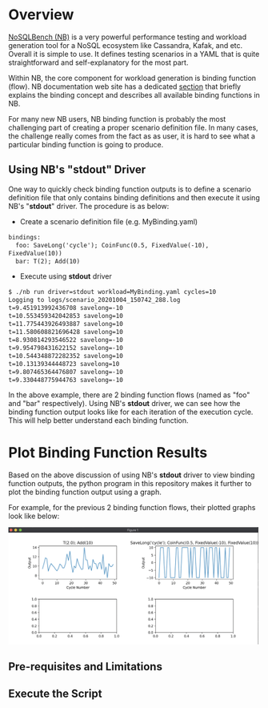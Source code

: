 # Overview

[NoSQLBench (NB)](https://github.com/nosqlbench/nosqlbench) is a very powerful performance testing and workload generation tool for a NoSQL ecosystem like Cassandra, Kafak, and etc. Overall it is simple to use. It defines testing scenarios in a YAML that is quite straightforward and self-explanatory for the most part. 

Within NB, the core component for workload generation is binding function (flow). NB documentation web site has a dedicated [section](http://docs.nosqlbench.io/#/docs/bindings) that briefly explains the binding concept and describes all available binding functions in NB.

For many new NB users, NB binding function is probably the most challenging part of creating a proper scenario definition file. In many cases, the challenge really comes from the fact as as user, it is hard to see what a particular binding function is going to produce. 

## Using NB's "stdout" Driver 

One way to quickly check binding function outputs is to define a scenario definition file that only contains binding definitions and then execute it using NB's "**stdout**" driver. The procedure is as below:

* Create a scenario definition file (e.g. MyBinding.yaml)
```
bindings:
  foo: SaveLong('cycle'); CoinFunc(0.5, FixedValue(-10), FixedValue(10))
  bar: T(2); Add(10)
```

* Execute using **stdout** driver
```
$ ./nb run driver=stdout workload=MyBinding.yaml cycles=10
Logging to logs/scenario_20201004_150742_288.log
t=9.451913992436708 savelong=-10
t=10.553459342042853 savelong=10
t=11.775443926493887 savelong=10
t=11.580608821696428 savelong=10
t=8.930814293546522 savelong=-10
t=9.954798431622152 savelong=-10
t=10.544348872282352 savelong=10
t=10.13139344448723 savelong=10
t=9.807465364476807 savelong=-10
t=9.330448775944763 savelong=-10
```

In the above example, there are 2 binding function flows (named as "foo" and "bar" respectively). Using NB's **stdout** driver, we can see how the binding function output looks like for each iteration of the execution cycle. This will help better understand each binding function.

# Plot Binding Function Results

Based on the above discussion of using NB's **stdout** driver to view binding function outputs, the python program in this repository makes it further to plot the binding function output using a graph. 

For example, for the previous 2 binding function flows, their plotted graphs look like below:

<img src="https://github.com/yabinmeng/nb_binding_plot/blob/master/screenshots/bindingplot1.png" width=500> 

## Pre-requisites and Limitations

## Execute the Script
